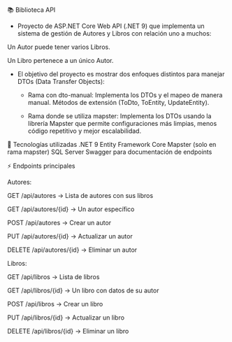 📚 Biblioteca API

* Proyecto de ASP.NET Core Web API (.NET 9) que implementa un sistema de gestión de Autores y Libros con relación uno a muchos:

Un Autor puede tener varios Libros.

Un Libro pertenece a un único Autor.

* El objetivo del proyecto es mostrar dos enfoques distintos para manejar DTOs (Data Transfer Objects):

    *  Rama con dto-manual:
         Implementa los DTOs y el mapeo de manera manual.
         Métodos de extensión (ToDto, ToEntity, UpdateEntity).

  *  Rama donde se utiliza mapster:
       Implementa los DTOs usando la librería Mapster que permite configuraciones más limpias, menos código repetitivo y mejor escalabilidad.
     
🚀 Tecnologías utilizadas
.NET 9
Entity Framework Core
Mapster
 (solo en rama mapster)
SQL Server
Swagger
 para documentación de endpoints

⚡ Endpoints principales

Autores:

GET /api/autores → Lista de autores con sus libros

GET /api/autores/{id} → Un autor específico

POST /api/autores → Crear un autor

PUT /api/autores/{id} → Actualizar un autor

DELETE /api/autores/{id} → Eliminar un autor

Libros:

GET /api/libros → Lista de libros

GET /api/libros/{id} → Un libro con datos de su autor

POST /api/libros → Crear un libro

PUT /api/libros/{id} → Actualizar un libro

DELETE /api/libros/{id} → Eliminar un libro
